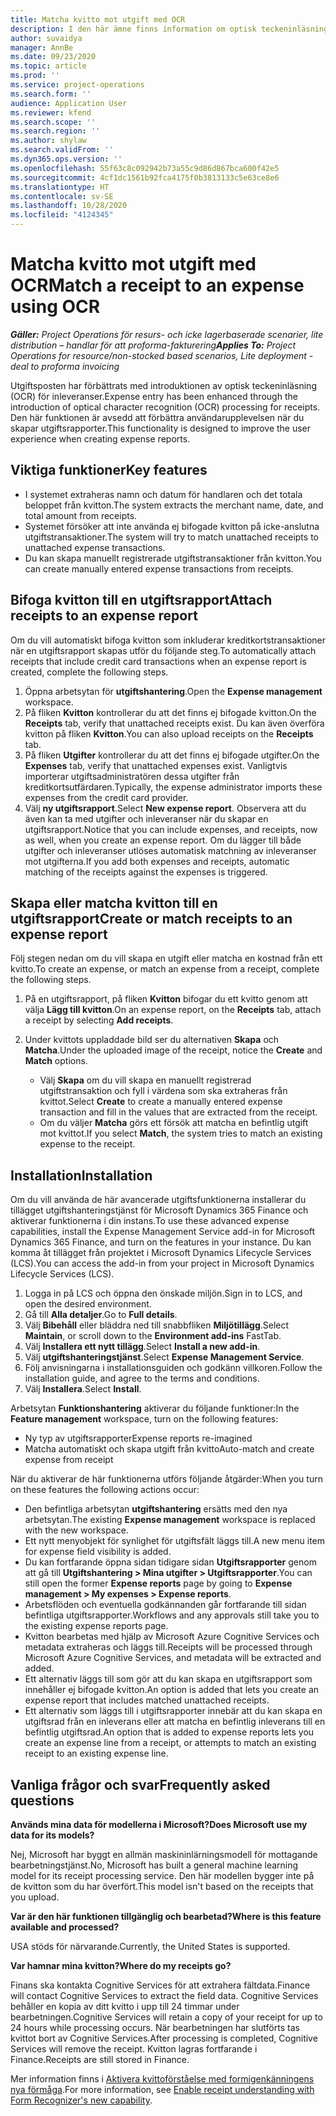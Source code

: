 ```yaml
---
title: Matcha kvitto mot utgift med OCR
description: I den här ämne finns information om optisk teckeninläsning (OCR) av kvitton.
author: suvaidya
manager: AnnBe
ms.date: 09/23/2020
ms.topic: article
ms.prod: ''
ms.service: project-operations
ms.search.form: ''
audience: Application User
ms.reviewer: kfend
ms.search.scope: ''
ms.search.region: ''
ms.author: shylaw
ms.search.validFrom: ''
ms.dyn365.ops.version: ''
ms.openlocfilehash: 55f63c8c092942b73a55c9d86d867bca600f42e5
ms.sourcegitcommit: 4cf1dc1561b92fca4175f0b3813133c5e63ce8e6
ms.translationtype: HT
ms.contentlocale: sv-SE
ms.lasthandoff: 10/28/2020
ms.locfileid: "4124345"
---
```

# <a name="match-a-receipt-to-an-expense-using-ocr"></a><span data-ttu-id="b73d9-103">Matcha kvitto mot utgift med OCR</span><span class="sxs-lookup"><span data-stu-id="b73d9-103">Match a receipt to an expense using OCR</span></span>

<span data-ttu-id="b73d9-104">_**Gäller:** Project Operations för resurs- och icke lagerbaserade scenarier, lite distribution – handlar för att proforma-fakturering_</span><span class="sxs-lookup"><span data-stu-id="b73d9-104">_**Applies To:** Project Operations for resource/non-stocked based scenarios, Lite deployment - deal to proforma invoicing_</span></span>

<span data-ttu-id="b73d9-105">Utgiftsposten har förbättrats med introduktionen av optisk teckeninläsning (OCR) för inleveranser.</span><span class="sxs-lookup"><span data-stu-id="b73d9-105">Expense entry has been enhanced through the introduction of optical character recognition (OCR) processing for receipts.</span></span> <span data-ttu-id="b73d9-106">Den här funktionen är avsedd att förbättra användarupplevelsen när du skapar utgiftsrapporter.</span><span class="sxs-lookup"><span data-stu-id="b73d9-106">This functionality is designed to improve the user experience when creating expense reports.</span></span>

## <a name="key-features"></a><span data-ttu-id="b73d9-107">Viktiga funktioner</span><span class="sxs-lookup"><span data-stu-id="b73d9-107">Key features</span></span>

- <span data-ttu-id="b73d9-108">I systemet extraheras namn och datum för handlaren och det totala beloppet från kvitton.</span><span class="sxs-lookup"><span data-stu-id="b73d9-108">The system extracts the merchant name, date, and total amount from receipts.</span></span>
- <span data-ttu-id="b73d9-109">Systemet försöker att inte använda ej bifogade kvitton på icke-anslutna utgiftstransaktioner.</span><span class="sxs-lookup"><span data-stu-id="b73d9-109">The system will try to match unattached receipts to unattached expense transactions.</span></span>
- <span data-ttu-id="b73d9-110">Du kan skapa manuellt registrerade utgiftstransaktioner från kvitton.</span><span class="sxs-lookup"><span data-stu-id="b73d9-110">You can create manually entered expense transactions from receipts.</span></span>

## <a name="attach-receipts-to-an-expense-report"></a><span data-ttu-id="b73d9-111">Bifoga kvitton till en utgiftsrapport</span><span class="sxs-lookup"><span data-stu-id="b73d9-111">Attach receipts to an expense report</span></span>

<span data-ttu-id="b73d9-112">Om du vill automatiskt bifoga kvitton som inkluderar kreditkortstransaktioner när en utgiftsrapport skapas utför du följande steg.</span><span class="sxs-lookup"><span data-stu-id="b73d9-112">To automatically attach receipts that include credit card transactions when an expense report is created, complete the following steps.</span></span>

  1. <span data-ttu-id="b73d9-113">Öppna arbetsytan för **utgiftshantering**.</span><span class="sxs-lookup"><span data-stu-id="b73d9-113">Open the **Expense management** workspace.</span></span>
  2. <span data-ttu-id="b73d9-114">På fliken **Kvitton** kontrollerar du att det finns ej bifogade kvitton.</span><span class="sxs-lookup"><span data-stu-id="b73d9-114">On the **Receipts** tab, verify that unattached receipts exist.</span></span> <span data-ttu-id="b73d9-115">Du kan även överföra kvitton på fliken **Kvitton**.</span><span class="sxs-lookup"><span data-stu-id="b73d9-115">You can also upload receipts on the **Receipts** tab.</span></span>
  3. <span data-ttu-id="b73d9-116">På fliken **Utgifter** kontrollerar du att det finns ej bifogade utgifter.</span><span class="sxs-lookup"><span data-stu-id="b73d9-116">On the **Expenses** tab, verify that unattached expenses exist.</span></span> <span data-ttu-id="b73d9-117">Vanligtvis importerar utgiftsadministratören dessa utgifter från kreditkortsutfärdaren.</span><span class="sxs-lookup"><span data-stu-id="b73d9-117">Typically, the expense administrator imports these expenses from the credit card provider.</span></span>
  4. <span data-ttu-id="b73d9-118">Välj **ny utgiftsrapport**.</span><span class="sxs-lookup"><span data-stu-id="b73d9-118">Select **New expense report**.</span></span> <span data-ttu-id="b73d9-119">Observera att du även kan ta med utgifter och inleveranser när du skapar en utgiftsrapport.</span><span class="sxs-lookup"><span data-stu-id="b73d9-119">Notice that you can include expenses, and receipts, now as well, when you create an expense report.</span></span> <span data-ttu-id="b73d9-120">Om du lägger till både utgifter och inleveranser utlöses automatisk matchning av inleveranser mot utgifterna.</span><span class="sxs-lookup"><span data-stu-id="b73d9-120">If you add both expenses and receipts, automatic matching of the receipts against the expenses is triggered.</span></span>

## <a name="create-or-match-receipts-to-an-expense-report"></a><span data-ttu-id="b73d9-121">Skapa eller matcha kvitton till en utgiftsrapport</span><span class="sxs-lookup"><span data-stu-id="b73d9-121">Create or match receipts to an expense report</span></span>
<span data-ttu-id="b73d9-122">Följ stegen nedan om du vill skapa en utgift eller matcha en kostnad från ett kvitto.</span><span class="sxs-lookup"><span data-stu-id="b73d9-122">To create an expense, or match an expense from a receipt, complete the following steps.</span></span>

  1. <span data-ttu-id="b73d9-123">På en utgiftsrapport, på fliken **Kvitton** bifogar du ett kvitto genom att välja **Lägg till kvitton**.</span><span class="sxs-lookup"><span data-stu-id="b73d9-123">On an expense report, on the **Receipts** tab, attach a receipt by selecting **Add receipts**.</span></span>
  2. <span data-ttu-id="b73d9-124">Under kvittots uppladdade bild ser du alternativen **Skapa** och **Matcha**.</span><span class="sxs-lookup"><span data-stu-id="b73d9-124">Under the uploaded image of the receipt, notice the **Create** and **Match** options.</span></span>

      - <span data-ttu-id="b73d9-125">Välj **Skapa** om du vill skapa en manuellt registrerad utgiftstransaktion och fyll i värdena som ska extraheras från kvittot.</span><span class="sxs-lookup"><span data-stu-id="b73d9-125">Select **Create** to create a manually entered expense transaction and fill in the values that are extracted from the receipt.</span></span>
      - <span data-ttu-id="b73d9-126">Om du väljer **Matcha** görs ett försök att matcha en befintlig utgift mot kvittot.</span><span class="sxs-lookup"><span data-stu-id="b73d9-126">If you select **Match**, the system tries to match an existing expense to the receipt.</span></span>

## <a name="installation"></a><span data-ttu-id="b73d9-127">Installation</span><span class="sxs-lookup"><span data-stu-id="b73d9-127">Installation</span></span>

<span data-ttu-id="b73d9-128">Om du vill använda de här avancerade utgiftsfunktionerna installerar du tillägget utgiftshanteringstjänst för Microsoft Dynamics 365 Finance och aktiverar funktionerna i din instans.</span><span class="sxs-lookup"><span data-stu-id="b73d9-128">To use these advanced expense capabilities, install the Expense Management Service add-in for Microsoft Dynamics 365 Finance, and turn on the features in your instance.</span></span> <span data-ttu-id="b73d9-129">Du kan komma åt tillägget från projektet i Microsoft Dynamics Lifecycle Services (LCS).</span><span class="sxs-lookup"><span data-stu-id="b73d9-129">You can access the add-in from your project in Microsoft Dynamics Lifecycle Services (LCS).</span></span>

1. <span data-ttu-id="b73d9-130">Logga in på LCS och öppna den önskade miljön.</span><span class="sxs-lookup"><span data-stu-id="b73d9-130">Sign in to LCS, and open the desired environment.</span></span>
2. <span data-ttu-id="b73d9-131">Gå till **Alla detaljer**.</span><span class="sxs-lookup"><span data-stu-id="b73d9-131">Go to **Full details**.</span></span>
3. <span data-ttu-id="b73d9-132">Välj **Bibehåll** eller bläddra ned till snabbfliken **Miljötillägg**.</span><span class="sxs-lookup"><span data-stu-id="b73d9-132">Select **Maintain**, or scroll down to the **Environment add-ins** FastTab.</span></span>
4. <span data-ttu-id="b73d9-133">Välj **Installera ett nytt tillägg**.</span><span class="sxs-lookup"><span data-stu-id="b73d9-133">Select **Install a new add-in**.</span></span>
5. <span data-ttu-id="b73d9-134">Välj **utgiftshanteringstjänst**.</span><span class="sxs-lookup"><span data-stu-id="b73d9-134">Select **Expense Management Service**.</span></span>
6. <span data-ttu-id="b73d9-135">Följ anvisningarna i installationsguiden och godkänn villkoren.</span><span class="sxs-lookup"><span data-stu-id="b73d9-135">Follow the installation guide, and agree to the terms and conditions.</span></span>
7. <span data-ttu-id="b73d9-136">Välj **Installera**.</span><span class="sxs-lookup"><span data-stu-id="b73d9-136">Select **Install**.</span></span>

<span data-ttu-id="b73d9-137">Arbetsytan **Funktionshantering** aktiverar du följande funktioner:</span><span class="sxs-lookup"><span data-stu-id="b73d9-137">In the **Feature management** workspace, turn on the following features:</span></span>

- <span data-ttu-id="b73d9-138">Ny typ av utgiftsrapporter</span><span class="sxs-lookup"><span data-stu-id="b73d9-138">Expense reports re-imagined</span></span>
- <span data-ttu-id="b73d9-139">Matcha automatiskt och skapa utgift från kvitto</span><span class="sxs-lookup"><span data-stu-id="b73d9-139">Auto-match and create expense from receipt</span></span>

<span data-ttu-id="b73d9-140">När du aktiverar de här funktionerna utförs följande åtgärder:</span><span class="sxs-lookup"><span data-stu-id="b73d9-140">When you turn on these features the following actions occur:</span></span>

- <span data-ttu-id="b73d9-141">Den befintliga arbetsytan **utgiftshantering** ersätts med den nya arbetsytan.</span><span class="sxs-lookup"><span data-stu-id="b73d9-141">The existing **Expense management** workspace is replaced with the new workspace.</span></span>
- <span data-ttu-id="b73d9-142">Ett nytt menyobjekt för synlighet för utgiftsfält läggs till.</span><span class="sxs-lookup"><span data-stu-id="b73d9-142">A new menu item for expense field visibility is added.</span></span>
- <span data-ttu-id="b73d9-143">Du kan fortfarande öppna sidan tidigare sidan **Utgiftsrapporter** genom att gå till **Utgiftshantering > Mina utgifter > Utgiftsrapporter**.</span><span class="sxs-lookup"><span data-stu-id="b73d9-143">You can still open the former **Expense reports** page by going to **Expense management > My expenses > Expense reports**.</span></span>
- <span data-ttu-id="b73d9-144">Arbetsflöden och eventuella godkännanden går fortfarande till sidan befintliga utgiftsrapporter.</span><span class="sxs-lookup"><span data-stu-id="b73d9-144">Workflows and any approvals still take you to the existing expense reports page.</span></span>
- <span data-ttu-id="b73d9-145">Kvitton bearbetas med hjälp av Microsoft Azure Cognitive Services och metadata extraheras och läggs till.</span><span class="sxs-lookup"><span data-stu-id="b73d9-145">Receipts will be processed through Microsoft Azure Cognitive Services, and metadata will be extracted and added.</span></span>
- <span data-ttu-id="b73d9-146">Ett alternativ läggs till som gör att du kan skapa en utgiftsrapport som innehåller ej bifogade kvitton.</span><span class="sxs-lookup"><span data-stu-id="b73d9-146">An option is added that lets you create an expense report that includes matched unattached receipts.</span></span>
- <span data-ttu-id="b73d9-147">Ett alternativ som läggs till i utgiftsrapporter innebär att du kan skapa en utgiftsrad från en inleverans eller att matcha en befintlig inleverans till en befintlig utgiftsrad.</span><span class="sxs-lookup"><span data-stu-id="b73d9-147">An option that is added to expense reports lets you create an expense line from a receipt, or attempts to match an existing receipt to an existing expense line.</span></span>

## <a name="frequently-asked-questions"></a><span data-ttu-id="b73d9-148">Vanliga frågor och svar</span><span class="sxs-lookup"><span data-stu-id="b73d9-148">Frequently asked questions</span></span>

<span data-ttu-id="b73d9-149">**Används mina data för modellerna i Microsoft?**</span><span class="sxs-lookup"><span data-stu-id="b73d9-149">**Does Microsoft use my data for its models?**</span></span>

<span data-ttu-id="b73d9-150">Nej, Microsoft har byggt en allmän maskininlärningsmodell för mottagande bearbetningstjänst.</span><span class="sxs-lookup"><span data-stu-id="b73d9-150">No, Microsoft has built a general machine learning model for its receipt processing service.</span></span> <span data-ttu-id="b73d9-151">Den här modellen bygger inte på de kvitton som du har överfört.</span><span class="sxs-lookup"><span data-stu-id="b73d9-151">This model isn't based on the receipts that you upload.</span></span>

<span data-ttu-id="b73d9-152">**Var är den här funktionen tillgänglig och bearbetad?**</span><span class="sxs-lookup"><span data-stu-id="b73d9-152">**Where is this feature available and processed?**</span></span>

<span data-ttu-id="b73d9-153">USA stöds för närvarande.</span><span class="sxs-lookup"><span data-stu-id="b73d9-153">Currently, the United States is supported.</span></span>

<span data-ttu-id="b73d9-154">**Var hamnar mina kvitton?**</span><span class="sxs-lookup"><span data-stu-id="b73d9-154">**Where do my receipts go?**</span></span>

<span data-ttu-id="b73d9-155">Finans ska kontakta Cognitive Services för att extrahera fältdata.</span><span class="sxs-lookup"><span data-stu-id="b73d9-155">Finance will contact Cognitive Services to extract the field data.</span></span> <span data-ttu-id="b73d9-156">Cognitive Services behåller en kopia av ditt kvitto i upp till 24 timmar under bearbetningen.</span><span class="sxs-lookup"><span data-stu-id="b73d9-156">Cognitive Services will retain a copy of your receipt for up to 24 hours while processing occurs.</span></span> <span data-ttu-id="b73d9-157">När bearbetningen har slutförts tas kvittot bort av Cognitive Services.</span><span class="sxs-lookup"><span data-stu-id="b73d9-157">After processing is completed, Cognitive Services will remove the receipt.</span></span> <span data-ttu-id="b73d9-158">Kvitton lagras fortfarande i Finance.</span><span class="sxs-lookup"><span data-stu-id="b73d9-158">Receipts are still stored in Finance.</span></span>

<span data-ttu-id="b73d9-159">Mer information finns i [Aktivera kvittoförståelse med formigenkänningens nya förmåga](https://azure.microsoft.com/blog/enable-receipt-understanding-with-form-recognizer-s-new-capability/).</span><span class="sxs-lookup"><span data-stu-id="b73d9-159">For more information, see [Enable receipt understanding with Form Recognizer's new capability](https://azure.microsoft.com/blog/enable-receipt-understanding-with-form-recognizer-s-new-capability/).</span></span>
